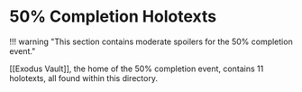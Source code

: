 # 50% Completion Holotexts

!!! warning "This section contains moderate spoilers for the 50% completion event."

[[Exodus Vault]], the home of the 50% completion event, contains 11 holotexts, all found within this directory.
